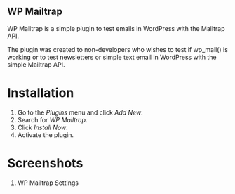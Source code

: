 ## WP Mailtrap

WP Mailtrap is a simple plugin to test emails in WordPress with the Mailtrap API. 

The plugin was created to non-developers who wishes to test if wp_mail() is working or to test newsletters or simple text email in WordPress with the simple Mailtrap API.

# Installation

1. Go to the *Plugins* menu and click *Add New*.
2. Search for *WP Mailtrap*.
3. Click *Install Now*.
4. Activate the plugin.

# Screenshots

1. WP Mailtrap Settings

